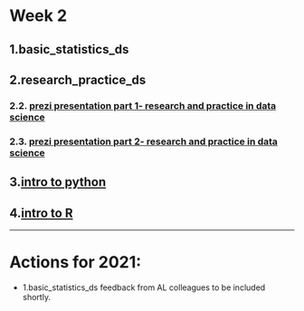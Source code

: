 # Week 2

## 1.basic_statistics_ds

## 2.research_practice_ds
### 2.2. [prezi presentation part 1- research and practice in data science](https://prezi.com/view/Eb9pWY1Bq2QHtUmSekGe/)
### 2.3. [prezi presentation part 2- research and practice in data science](https://prezi.com/view/P6CQDjw73VJfcVw9vyJX/)

## 3.[intro to python](https://github.com/datasciencecampus/DSCA_intropython)

## 4.[intro to R](https://github.com/datasciencecampus/DSCA_Intro-R)

***

# Actions for 2021:
* 1.basic_statistics_ds feedback from AL colleagues to be included shortly.

